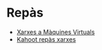 # Repàs

- [Xarxes a Màquines Virtuals](xarxes_virtuals.md)
- [Kahoot repàs xarxes](https://create.kahoot.it/details/e49e7a14-89fc-4987-a31a-154ec68964dc)
